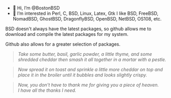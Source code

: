 - 👋 Hi, I’m @BostonBSD
- 👀 I’m interested in Perl, C, BSD, Linux, Latex, Gtk
I like BSD, FreeBSD, NomadBSD, GhostBSD, DragonflyBSD, OpenBSD, NetBSD, OS108, etc.

BSD doesn't always have the latest packages, so github allows me to download and compile the latest
packages for my system.

Github also allows for a greater selection of packages.

<!---
BostonBSD/BostonBSD is a ✨ special ✨ repository because its `README.md` (this file) appears on your GitHub profile.
You can click the Preview link to take a look at your changes.
--->

>*Take some butter, basil, garlic powder, a little thyme, 
>and some shredded cheddar then smash it all together in a 
>mortar with a pestle.*

>*Now spread it on toast and sprinkle a little more cheddar on 
>top and place it in the broiler until it bubbles and looks 
>slightly crispy.*

>*Now, you don't have to thank me for giving you a piece of heaven.  
>I have all the thanks I need.*
